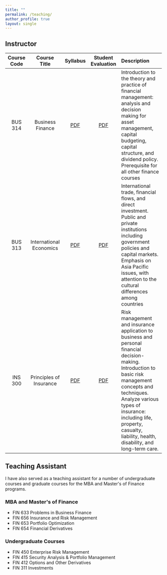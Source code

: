 ```yaml
---
title: ""
permalink: /teaching/
author_profile: true
layout: single
---
```


## Instructor


| Course Code | Course Title | Syllabus | Student Evaluation | Description                                                                                                                                                                                             |
| :-----------------------------------------: | :-------------------------------------: | :------------------------: | :----------------------------: | :--------------------------------------------------------------------------------------------------------------------------------------------------------------------------------------------------- |
| BUS 314                                    | Business Finance                       | [PDF](https://hamzaessaidi.github.io/files/SyllabusBUS314.pdf) | [PDF](https://hamzaessaidi.github.io/files/EvalBUS314.pdf) | Introduction to the theory and practice of financial management: analysis and decision making for asset management, capital budgeting, capital structure, and dividend policy. Prerequisite for all other finance courses |
| BUS 313                                    | International Economics                 | [PDF](https://hamzaessaidi.github.io/files/SyllabusBUS313.pdf) | [PDF](https://hamzaessaidi.github.io/files/EvalBUS313.pdf) | International trade, financial flows, and direct investment. Public and private institutions including government policies and capital markets. Emphasis on Asia Pacific issues, with attention to the cultural differences among countries |
| INS 300                                    | Principles of Insurance                  | [PDF](https://hamzaessaidi.github.io/files/SyllabusINS300.pdf) | [PDF](https://hamzaessaidi.github.io/files/EvalINS300.pdf) | Risk management and insurance application to business and personal financial decision-making. Introduction to basic risk management concepts and techniques. Analyze various types of insurance: including life, property, casualty, liability, health, disability, and long-term care. |


## Teaching Assistant

I have also served as a teaching assistant for a number of undergraduate courses and graduate courses for the MBA and Master's of Finance programs.

### MBA and Master's of Finance

*   FIN 633 Problems in Business Finance
*   FIN 656 Insurance and Risk Management
*   FIN 653 Portfolio Optimization
*   FIN 654 Financial Derivatives

### Undergraduate Courses

*   FIN 450 Enterprise Risk Management
*   FIN 415 Security Analysis & Portfolio Management
*   FIN 412 Options and Other Derivatives
*   FIN 311 Investments
